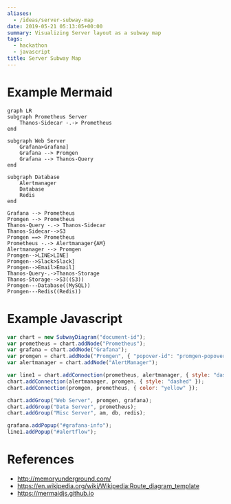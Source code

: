 ```yaml
---
aliases:
  - /ideas/server-subway-map
date: 2019-05-21 05:13:05+00:00
summary: Visualizing Server layout as a subway map
tags:
  - hackathon
  - javascript
title: Server Subway Map
---
```


# Example Mermaid

```mermaid
graph LR
subgraph Prometheus Server
    Thanos-Sidecar -.-> Prometheus
end

subgraph Web Server
    Grafana>Grafana]
    Grafana --> Promgen
    Grafana --> Thanos-Query
end

subgraph Database
    Alertmanager
    Database
    Redis
end

Grafana --> Prometheus
Promgen --> Prometheus
Thanos-Query -.-> Thanos-Sidecar
Thanos-Sidecar-->S3
Promgen ==> Prometheus
Prometheus -.-> Alertmanager{AM}
Alertmanager --> Promgen
Promgen-->LINE>LINE]
Promgen-->Slack>Slack]
Promgen-->Email>Email]
Thanos-Query-.->Thanos-Storage
Thanos-Storage-->S3((S3))
Promgen---Database((MySQL))
Promgen---Redis((Redis))
```

# Example Javascript

```javascript
var chart = new SubwayDiagram("document-id");
var prometheus = chart.addNode("Prometheus");
var grafana = chart.addNode("Grafana");
var promgen = chart.addNode("Promgen", { "popover-id": "promgen-popover" });
var alertmanager = chart.addNode("AlertManager");

var line1 = chart.addConnection(prometheus, alertmanager, { style: "dashed" });
chart.addConnection(alertmanager, promgen, { style: "dashed" });
chart.addConnection(promgen, prometheus, { color: "yellow" });

chart.addGroup("Web Server", promgen, grafana);
chart.addGroup("Data Server", prometheus);
chart.addGroup("Misc Server", am, db, redis);

grafana.addPopup("#grafana-info");
line1.addPopup("#alertflow");
```

# References

- <http://memoryunderground.com/>
- <https://en.wikipedia.org/wiki/Wikipedia:Route_diagram_template>
- <https://mermaidjs.github.io>
